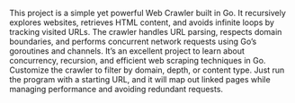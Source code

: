 This project is a simple yet powerful Web Crawler built in Go. It recursively explores websites, retrieves HTML content, and avoids infinite loops by tracking visited URLs. The crawler handles URL parsing, respects domain boundaries, and performs concurrent network requests using Go’s goroutines and channels. It’s an excellent project to learn about concurrency, recursion, and efficient web scraping techniques in Go. Customize the crawler to filter by domain, depth, or content type. Just run the program with a starting URL, and it will map out linked pages while managing performance and avoiding redundant requests.
